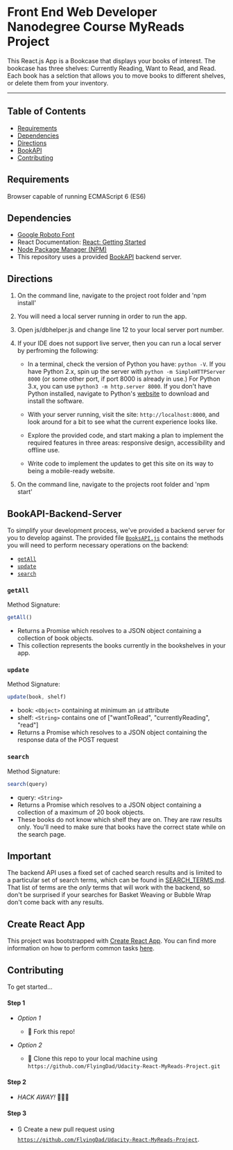 # Front End Web Developer Nanodegree Course MyReads Project

This React.js App is a Bookcase that displays your books of interest. The bookcase has three shelves: Currently Reading, Want to Read, and Read. Each book has a selction that allows you to move books to different shelves, or delete them from your inventory.

---
## Table of Contents

* [Requirements](#requirements)
* [Dependencies](#dependencies)
* [Directions](#directions)
* [BookAPI](#Backend-Server)
* [Contributing](#contributing)

## Requirements
Browser capable of running ECMAScript 6 (ES6)

## Dependencies  
- [Google Roboto Font](https://fonts.googleapis.com/css?family=Roboto:400,700")
- React Documentation: [React: Getting Started](https://reactjs.org/docs/getting-started.html)
- [Node Package Manager (NPM)](https://www.npmjs.com/)
- This repository uses a provided [BookAPI](#BookAPI-Backend-Server) backend server.  


## Directions

1. On the command line, navigate to the project root folder and 'npm install'

2. You will need a local server running in order to run the app.

3. Open js/dbhelper.js and change line 12 to your local server port number.

4. If your IDE does not support live server, then you can run a local server by perfroming the following:

   - In a terminal, check the version of Python you have: `python -V`. If you have Python 2.x, spin up the server with `python -m SimpleHTTPServer 8000` (or some other port, if port 8000 is already in use.) For Python 3.x, you can use `python3 -m http.server 8000`. If you don't have Python installed, navigate to Python's [website](https://www.python.org/) to download and install the software.

   - With your server running, visit the site: `http://localhost:8000`, and look around for a bit to see what the current experience looks like.
   - Explore the provided code, and start making a plan to implement the required features in three areas: responsive design, accessibility and offline use.
   - Write code to implement the updates to get this site on its way to being a mobile-ready website.

5. On the command line, navigate to the projects root folder and 'npm start'


## BookAPI-Backend-Server

To simplify your development process, we've provided a backend server for you to develop against. The provided file [`BooksAPI.js`](src/BooksAPI.js) contains the methods you will need to perform necessary operations on the backend:

* [`getAll`](#getall)
* [`update`](#update)
* [`search`](#search)

### `getAll`

Method Signature:

```js
getAll()
```

* Returns a Promise which resolves to a JSON object containing a collection of book objects.
* This collection represents the books currently in the bookshelves in your app.

### `update`

Method Signature:

```js
update(book, shelf)
```

* book: `<Object>` containing at minimum an `id` attribute
* shelf: `<String>` contains one of ["wantToRead", "currentlyReading", "read"]  
* Returns a Promise which resolves to a JSON object containing the response data of the POST request

### `search`

Method Signature:

```js
search(query)
```

* query: `<String>`
* Returns a Promise which resolves to a JSON object containing a collection of a maximum of 20 book objects.
* These books do not know which shelf they are on. They are raw results only. You'll need to make sure that books have the correct state while on the search page.

## Important
The backend API uses a fixed set of cached search results and is limited to a particular set of search terms, which can be found in [SEARCH_TERMS.md](SEARCH_TERMS.md). That list of terms are the _only_ terms that will work with the backend, so don't be surprised if your searches for Basket Weaving or Bubble Wrap don't come back with any results.

## Create React App

This project was bootstrapped with [Create React App](https://github.com/facebookincubator/create-react-app). You can find more information on how to perform common tasks [here](https://github.com/facebookincubator/create-react-app/blob/master/packages/react-scripts/template/README.md).

## Contributing

To get started...

#### Step 1

- *Option 1*
    - 🍴 Fork this repo!

- *Option 2*
    - 👯 Clone this repo to your local machine using `https://github.com/FlyingDad/Udacity-React-MyReads-Project.git`

#### Step 2

- *HACK AWAY!* 🔨🔨🔨

#### Step 3

- 🔃 Create a new pull request using <a href="https://github.com/FlyingDad/Udacity-React-MyReads-Project" target="_blank">`https://github.com/FlyingDad/Udacity-React-MyReads-Project`</a>.